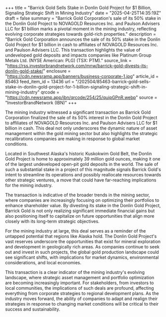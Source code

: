 +++
title = "Barrick Gold Sells Stake in Donlin Gold Project for $1 Billion, Signaling Strategic Shift in Mining Industry"
date = "2025-04-25T14:35:19Z"
draft = false
summary = "Barrick Gold Corporation's sale of its 50% stake in the Donlin Gold Project to NOVAGOLD Resources Inc. and Paulson Advisers LLC for $1 billion marks a pivotal moment in the mining industry, reflecting evolving corporate strategies towards gold-rich properties."
description = "Barrick Gold Corporation announces the sale of its 50% stake in the Donlin Gold Project for $1 billion in cash to affiliates of NOVAGOLD Resources Inc. and Paulson Advisers LLC. This transaction highlights the value of undeveloped gold deposits and impacts companies like Platinum Group Metals Ltd. (NYSE American: PLG) (TSX: PTM)."
source_link = "https://rss.investorbrandnetwork.com/mnw/barrick-gold-divests-its-donlin-gold-stake/"
enclosure = "https://cdn.newsramp.app/banners/business-corporate-1.jpg"
article_id = 85463
feed_item_id = 13436
url = "/202504/85463-barrick-gold-sells-stake-in-donlin-gold-project-for-1-billion-signaling-strategic-shift-in-mining-industry"
qrcode = "https://cdn.newsramp.app/ibn/qrcode/254/25/quipGPnR.webp"
source = "InvestorBrandNetwork (IBN)"
+++

<p>The mining industry witnessed a significant transaction as Barrick Gold Corporation finalized the sale of its 50% interest in the Donlin Gold Project to affiliates of NOVAGOLD Resources Inc. and Paulson Advisers LLC for $1 billion in cash. This deal not only underscores the dynamic nature of asset management within the gold mining sector but also highlights the strategic recalibrations companies are making in response to global market conditions.</p><p>Located in Southwest Alaska's historic Kuskokwim Gold Belt, the Donlin Gold Project is home to approximately 39 million gold ounces, making it one of the largest undeveloped open-pit gold deposits in the world. The sale of such a substantial stake in a project of this magnitude signals Barrick Gold's intent to streamline its operations and possibly reallocate resources towards other strategic ventures, a move that could have far-reaching implications for the mining industry.</p><p>The transaction is indicative of the broader trends in the mining sector, where companies are increasingly focusing on optimizing their portfolios to enhance shareholder value. By divesting its stake in the Donlin Gold Project, Barrick Gold is not only realizing significant immediate financial gains but also positioning itself to capitalize on future opportunities that align more closely with its long-term strategic objectives.</p><p>For the mining industry at large, this deal serves as a reminder of the untapped potential that regions like Alaska hold. The Donlin Gold Project's vast reserves underscore the opportunities that exist for mineral exploration and development in geologically rich areas. As companies continue to seek out and invest in such projects, the global gold production landscape could see significant shifts, with implications for market dynamics, environmental considerations, and local economies.</p><p>This transaction is a clear indicator of the mining industry's evolving landscape, where strategic asset management and portfolio optimization are becoming increasingly important. For stakeholders, from investors to local communities, the implications of such deals are profound, affecting everything from corporate strategies to regional development plans. As the industry moves forward, the ability of companies to adapt and realign their strategies in response to changing market conditions will be critical to their success and sustainability.</p>